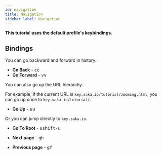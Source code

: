 ```yaml
---
id: navigation
title: Navigation
sidebar_label: Navigation
---
```


**This tutorial uses the default profile's keybindings.**

## Bindings

You can go backward and forward in history.

* **Go Back** - <kbd>c</kbd><kbd>c</kbd>
* **Go Forward** - <kbd>v</kbd><kbd>v</kbd>

You can also go up the URL hierarchy.

For example, if the current URL is `key.saka.io/tutorial/zooming.html`, you can go up once to `key.saka.io/tutorial/`.

* **Go Up** - <kbd>u</kbd><kbd>u</kbd>

Or you can jump directly to `key.saka.io`.

* **Go To Root** - <kbd>u</kbd><kbd>shift-u</kbd>

* **Next page** - <kbd>g</kbd><kbd>h</kbd>
* **Previous page** - <kbd>g</kbd><kbd>f</kbd>